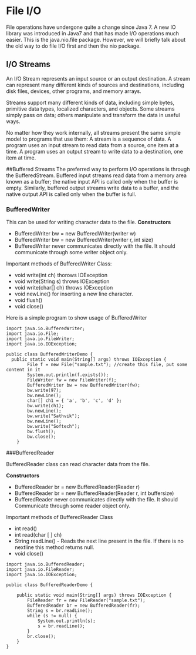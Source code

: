 # File I/O
File operations have undergone quite a change since Java 7. A new IO library was introduced in Java7 and that has made I/O operations much easier. This is the java.nio.file package. However, we will briefly talk about the old way to do file I/O first and then the nio package.


## I/O Streams
An I/O Stream represents an input source or an output destination. A stream can represent many different kinds of sources and destinations, including disk files, devices, other programs, and memory arrays.

Streams support many different kinds of data, including simple bytes, primitive data types, localized characters, and objects. Some streams simply pass on data; others manipulate and transform the data in useful ways.

No matter how they work internally, all streams present the same simple model to programs that use them: A stream is a sequence of data. A program uses an input stream to read data from a source, one item at a time. A program uses an output stream to write data to a destination, one item at time.

##Buffered Streams
The preferred way to perform I/O operations is through the BufferedStream. Buffered input streams read data from a memory area known as a buffer; the native input API is called only when the buffer is empty. Similarly, buffered output streams write data to a buffer, and the native output API is called only when the buffer is full.

### BufferedWriter
This can be used for writing character data to the file.
**Constructors**

* BufferedWriter bw = new BufferedWriter(writer w)
* BufferedWriter bw = new BufferedWriter(writer r, int size)
* BufferedWriter never communicates directly with the file. It should communicate through some writer object only.

Important methods of BufferedWriter Class:

* void write(int ch) thorows IOException
* void write(String s) throws IOException
* void write(char[] ch) throws IOException
* void newLine() for inserting a new line character.
* void flush()
* void close()

Here is a simple program to show usage of BufferedWriter

```
import java.io.BufferedWriter;
import java.io.File;
import java.io.FileWriter;
import java.io.IOException;
 
public class BufferedWriterDemo {
  public static void main(String[] args) throws IOException {
        File f = new File("sample.txt"); //create this file, put some content in it
        System.out.println(f.exists());
        FileWriter fw = new FileWriter(f);
        BufferedWriter bw = new BufferedWriter(fw);
        bw.write(97);
        bw.newLine();
        char[] ch1 = { 'a', 'b', 'c', 'd' };
        bw.write(ch1);
        bw.newLine();
        bw.write("Sathvik");
        bw.newLine();
        bw.write("Softech");
        bw.flush();
        bw.close();
    }
 ```
 
###BufferedReader

BufferedReader class can read character data from the file.

**Constructors**

* BufferedReader br = new BufferedReader(Reader r)
* BufferedReader br = new BufferedReader(Reader r, int buffersize)
* BufferedReader never communicates directly with the file. It should Communicate through some reader object only.

Important methods of BufferedReader Class

* int read()
* int read(char [ ] ch)
* String readLine() - Reads the next line present in the file. If there is no nextline this method returns null.
* void close()
 
```
import java.io.BufferedReader;
import java.io.FileReader;
import java.io.IOException;
 
public class BufferedReaderDemo {
 
    public static void main(String[] args) throws IOException {
        FileReader fr = new FileReader("sample.txt");
        BufferedReader br = new BufferedReader(fr);
        String s = br.readLine();
        while (s != null) {
            System.out.println(s);
            s = br.readLine();
        }
        br.close();
    }
}
```